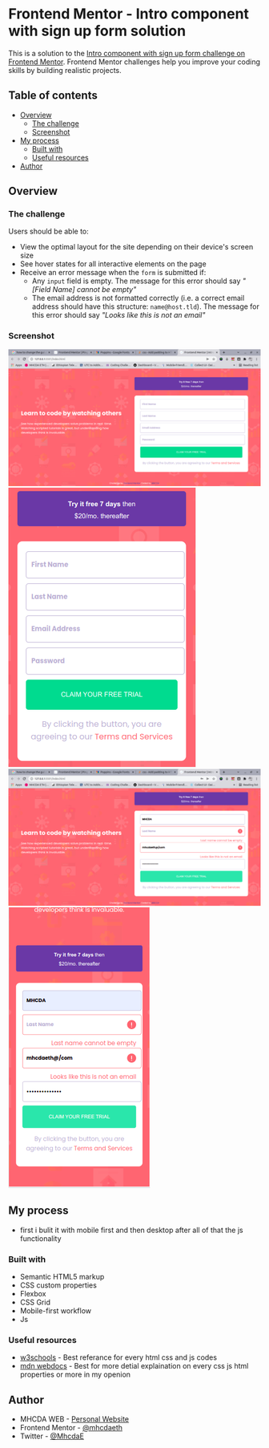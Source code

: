 # Frontend Mentor - Intro component with sign up form solution

This is a solution to the [Intro component with sign up form challenge on Frontend Mentor](https://www.frontendmentor.io/challenges/intro-component-with-signup-form-5cf91bd49edda32581d28fd1). Frontend Mentor challenges help you improve your coding skills by building realistic projects. 

## Table of contents

- [Overview](#overview)
  - [The challenge](#the-challenge)
  - [Screenshot](#screenshot)
- [My process](#my-process)
  - [Built with](#built-with)
  - [Useful resources](#useful-resources)
- [Author](#author)


## Overview

### The challenge

Users should be able to:

- View the optimal layout for the site depending on their device's screen size
- See hover states for all interactive elements on the page
- Receive an error message when the `form` is submitted if:
  - Any `input` field is empty. The message for this error should say *"[Field Name] cannot be empty"*
  - The email address is not formatted correctly (i.e. a correct email address should have this structure: `name@host.tld`). The message for this error should say *"Looks like this is not an email"*

### Screenshot

![](screenshots/desktop.PNG)
![](screenshots/mobile.PNG)
![](screenshots/desktopError.PNG)
![](screenshots/mobileError.PNG)

## My process

- first i bulit it with mobile first and then desktop after all of that the js functionality

### Built with

- Semantic HTML5 markup
- CSS custom properties
- Flexbox
- CSS Grid
- Mobile-first workflow
- Js

### Useful resources

- [w3schools](https://www.w3schools.com) - Best referance for every html css and js codes
- [mdn webdocs](https://www.mdn.com) - Best for more detial explaination on every css js html properties or more in my openion

## Author

- MHCDA WEB - [Personal Website](https://l.instagram.com/?u=https%3A%2F%2Fmhcdaeth.github.io%2Fmhcda-eth-web-v2.0%2F&e=ATPAww3rFG5eut5TBkT5JUcz9pju1Or8E1VaQyVT1fWS6D3_cLLe5tsUEGmN_pBT1FEnFj8wRmuSvyAWc19S7hA&s=1)
- Frontend Mentor - [@mhcdaeth](https://www.frontendmentor.io/profile/mhcdaeth)
- Twitter - [@MhcdaE](https://twitter.com/MhcdaE/)